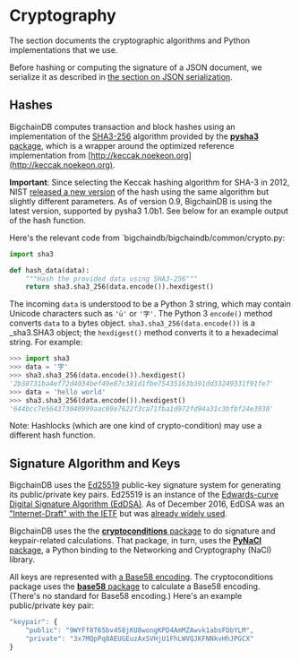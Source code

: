 # Cryptography

The section documents the cryptographic algorithms and Python implementations
that we use.

Before hashing or computing the signature of a JSON document, we serialize it
as described in [the section on JSON serialization](json-serialization.html).

## Hashes

BigchainDB computes transaction and block hashes using an implementation of the
[SHA3-256](https://pypi.python.org/pypi/pysha3)
algorithm provided by the
[**pysha3** package](https://bitbucket.org/tiran/pykeccak),
which is a wrapper around the optimized reference implementation
from [http://keccak.noekeon.org](http://keccak.noekeon.org).

**Important**: Since selecting the Keccak hashing algorithm for SHA-3 in 2012, NIST [released a new version](https://en.wikipedia.org/wiki/SHA-3#cite_note-14) of the hash using the same algorithm but slightly different parameters. As of version 0.9, BigchainDB is using the latest version, supported by pysha3 1.0b1. See below for an example output of the hash function.

Here's the relevant code from `bigchaindb/bigchaindb/common/crypto.py:

```python
import sha3

def hash_data(data):
    """Hash the provided data using SHA3-256"""
    return sha3.sha3_256(data.encode()).hexdigest()
```

The incoming `data` is understood to be a Python 3 string,
which may contain Unicode characters such as `'ü'` or `'字'`.
The Python 3 `encode()` method converts `data` to a bytes object.
`sha3.sha3_256(data.encode())` is a _sha3.SHA3 object;
the `hexdigest()` method converts it to a hexadecimal string.
For example:

```python
>>> import sha3
>>> data = '字'
>>> sha3.sha3_256(data.encode()).hexdigest()
'2b38731ba4ef72d4034bef49e87c381d1fbe75435163b391dd33249331f91fe7'
>>> data = 'hello world'
>>> sha3.sha3_256(data.encode()).hexdigest()
'644bcc7e564373040999aac89e7622f3ca71fba1d972fd94a31c3bfbf24e3938'
```

Note: Hashlocks (which are one kind of crypto-condition)
may use a different hash function.


## Signature Algorithm and Keys

BigchainDB uses the [Ed25519](https://ed25519.cr.yp.to/) public-key signature
system for generating its public/private key pairs. Ed25519 is an instance of
the [Edwards-curve Digital Signature Algorithm
(EdDSA)](https://en.wikipedia.org/wiki/EdDSA). As of December 2016, EdDSA was an
["Internet-Draft" with the
IETF](https://tools.ietf.org/html/draft-irtf-cfrg-eddsa-08) but was [already
widely used](https://ianix.com/pub/ed25519-deployment.html).

BigchainDB uses the the 
[**cryptoconditions** package](https://github.com/bigchaindb/cryptoconditions)
to do signature and keypair-related calculations.
That package, in turn, uses the [**PyNaCl** package](https://pypi.python.org/pypi/PyNaCl),
a Python binding to the Networking and Cryptography (NaCl) library.

All keys are represented with
[a Base58 encoding](https://en.wikipedia.org/wiki/Base58).
The cryptoconditions package uses the
[**base58** package](https://pypi.python.org/pypi/base58)
to calculate a Base58 encoding.
(There's no standard for Base58 encoding.)
Here's an example public/private key pair:

```js
"keypair": {
    "public": "9WYFf8T65bv4S8jKU8wongKPD4AmMZAwvk1absFDbYLM",
    "private": "3x7MQpPq8AEUGEuzAxSVHjU1FhLWVQJKFNNkvHhJPGCX"
}
```
